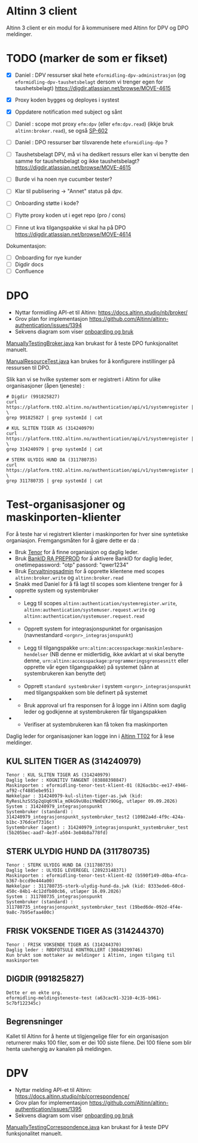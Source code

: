 # Altinn 3 client

Altinn 3 client er ein modul for å kommunisere med Altinn for DPV og DPO meldinger.

# TODO (marker de som er fikset)

- [x] Daniel : DPV ressurser skal hete `eformidling-dpv-administrasjon` (og `eformidling-dpv-taushetsbelagt` dersom vi trenger egen for taushetsbelagt) https://digdir.atlassian.net/browse/MOVE-4615
- [x] Proxy koden bygges og deployes i systest
- [x] Oppdatere notification med subject og sånt
- [ ] Daniel : scope mot proxy `efm:dpv` (eller `efm:dpv.read`) (ikkje bruk `altinn:broker.read`), se også [SP-602](https://digdir.atlassian.net/browse/SP-602)
- [ ] Daniel : DPO ressurser bør tilsvarende hete `eformidling-dpo` ?
- [ ] Taushetsbelagt DPV, må vi ha dedikert ressurs eller kan vi benytte den samme for taushetsbelagt og ikke taushetsbelagt? https://digdir.atlassian.net/browse/MOVE-4615
- [ ] Burde vi ha noen nye cucumber tester?
- [ ] Klar til publisering -> "Annet" status på dpv.
- [ ] Onboarding støtte i kode?
- [ ] Flytte proxy koden ut i eget repo (pro / cons)
- [ ] Finne ut kva tilgangspakke vi skal ha på DPO https://digdir.atlassian.net/browse/MOVE-4614


Dokumentasjon:
- [ ] Onboarding for nye kunder
- [ ] Digdir docs
- [ ] Confluence

# DPO

- Nyttar formidling API-et til Altinn: https://docs.altinn.studio/nb/broker/
- Grov plan for implementasjon https://github.com/Altinn/altinn-authentication/issues/1394
- Sekvens diagram som viser [onboarding og bruk](altinn_dpo.md)

[ManuallyTestingBroker.java](src/test/java/no/difi/meldingsutveksling/altinnv3/dpo/ManuallyTestingBroker.java) kan brukast for å teste DPO funksjonalitet manuelt.

[ManualResourceTest.java](src/test/java/no/difi/meldingsutveksling/altinnv3/dpo/ManualResourceTest.java) kan brukes for å konfigurere instillinger på ressursen til DPO.

Slik kan vi se hvilke systemer som er registrert i Altinn for ulike organisasjoner (åpen tjeneste) :
```
# Digdir (991825827)
curl https://platform.tt02.altinn.no/authentication/api/v1/systemregister | \
grep 991825827 | grep systemId | cat

# KUL SLITEN TIGER AS (314240979)
curl https://platform.tt02.altinn.no/authentication/api/v1/systemregister | \
grep 314240979 | grep systemId | cat

# STERK ULYDIG HUND DA (311780735)
curl https://platform.tt02.altinn.no/authentication/api/v1/systemregister | \
grep 311780735 | grep systemId | cat
```

# Test-organisasjoner og maskinporten-klienter
For å teste har vi registrert klienter i maskinporten for hver sine syntetiske organiasjon.
Fremgangsmåten for å gjøre dette er da :

- Bruk [Tenor](https://testdata.skatteetaten.no/web/testnorge/) for å finne organiasjon og daglig leder.
- Bruk [BankID RA PREPROD](https://ra-preprod.bankidnorge.no/#!/search/endUser) for å aktivere BankID for daglig leder, onetimepassword: "otp"  passord: "qwer1234"
- Bruk [Forvaltningsadmin](https://forvaltningsadmin.apps.kt.digdir.cosng.net) for å opprette klientene med scopes `altinn:broker.write` og `altinn:broker.read`
- Snakk med Daniel for å få lagt til scopes som klientene trenger for å opprette system og systembruker
- - Legg til scopes `altinn:authentication/systemregister.write`, `altinn:authentication/systemuser.request.write` og `altinn:authentication/systemuser.request.read`
- - Opprett system for integrasjonspunktet for organisasjon (navnestandard `<orgnr>_integrasjonspunkt`)
- - Legg til tilgangspakke `urn:altinn:accesspackage:maskinlesbare-hendelser` (NB denne er midlertidig, ikke avklart at vi skal benytte denne, `urn:altinn:accesspackage:programmeringsgrensesnitt` eller opprette vår egen tilgangspakke) på systemet (sånn at systembrukeren kan benytte det)
- - Opprett `standard systembruker` i system `<orgnr>_integrasjonspunkt` med tilgangspakken som ble definert på systemet
- - Bruk approval url fra responsen for å logge inn i Altinn som daglig leder og godkjenne at systembrukeren får tilgangspakken
- - Verifiser at systembrukeren kan få token fra maskinporten

Daglig leder for organisasjoner kan logge inn i [Altinn TT02](https://tt02.altinn.no/) for å lese meldinger.

    
## KUL SLITEN TIGER AS (314240979)
```
Tenor : KUL SLITEN TIGER AS (314240979)
Daglig leder : KOGNITIV TANGENT (03888398847)
Maskinporten : eformidling-tenor-test-klient-01 (826acbbc-ee17-4946-af92-cf4885ebe951)
Nøkkelpar : 314240979-kul-sliten-tiger-as.jwk (kid: RyResLhzSS5p2qUq6tNla_mOkG9vU8oiYNmDEYJ9OGg, utløper 09.09.2026)
System : 314240979_integrasjonspunkt
Systembruker (standard) : 314240979_integrasjonspunkt_systembruker_test2 (10982a4d-4f9c-424a-b1bc-376dcef7316c)
Systembruker (agent) : 314240979_integrasjonspunkt_systembruker_test (5b205bec-aad7-4e3f-a504-3e84b8a778fd)
```

## STERK ULYDIG HUND DA (311780735)
```
Tenor : STERK ULYDIG HUND DA (311780735)
Daglig leder : ULYDIG LEVEREGEL (28923148371)
Maskinporten : eformidling-tenor-test-klient-02 (b590f149-d0ba-4fca-b367-bccd9e444a00)
Nøkkelpar : 311780735-sterk-ulydig-hund-da.jwk (kid: 8333ede6-60cd-450c-84b1-4c12dfb80cb6, utløper 16.09.2026)
System : 311780735_integrasjonspunkt
Systembruker (standard) : 311780735_integrasjonspunkt_systembruker_test (19bed6de-092d-4f4e-9a8c-7b95efaa400c)
```

## FRISK VOKSENDE TIGER AS (314244370)
```
Tenor : FRISK VOKSENDE TIGER AS (314244370)
Daglig leder : RØDFOTSULE KONTROLLERT (30848299746)
Kun brukt som mottaker av meldinger i Altinn, ingen tilgang til maskinporten
```

## DIGDIR (991825827)
```
Dette er en ekte org.
eformidling-meldingsteneste-test (a63cac91-3210-4c35-b961-5c7bf122345c)
```


## Begrensninger

Kallet til Altinn for å hente ut tilgjengelige filer for ein organisasjon returnerer maks 100 filer, som er dei 100 siste filene.
Dei 100 filene som blir henta uavhengig av kanalen på meldingen.


# DPV

- Nyttar melding API-et til Altinn: https://docs.altinn.studio/nb/correspondence/
- Grov plan for implementasjon https://github.com/Altinn/altinn-authentication/issues/1395
- Sekvens diagram som viser [onboarding og bruk](altinn_dpv.md)

[ManuallyTestingCorrespondence.java](src/test/java/no/difi/meldingsutveksling/altinnv3/dpv/ManuallyTestingCorrespondence.java) kan brukast for å teste DPV funksjonalitet manuelt.
